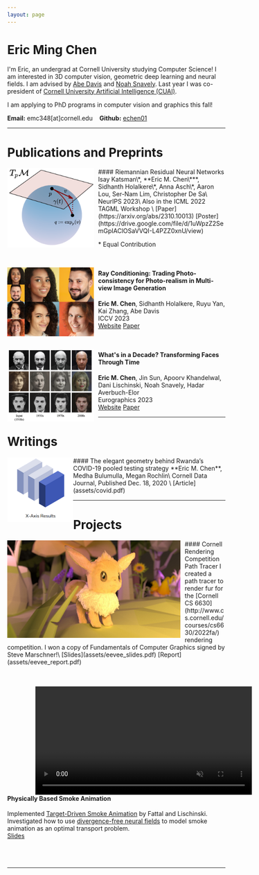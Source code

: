 ```yaml
---
layout: page
---
```



# Eric Ming Chen
I'm Eric, an undergrad at Cornell University studying Computer
Science! I am interested in 3D computer vision, geometric deep
learning and neural fields. I am advised by [Abe
Davis](http://abedavis.com) and [Noah
Snavely](https://www.cs.cornell.edu/~snavely/). Last year I was co-president of  [Cornell
University Artificial Intelligence (CUAI)](https://cuai.github.io/).

I am applying to PhD programs in computer vision and graphics this fall!

**Email:** emc348[at]cornell.edu &nbsp;&nbsp; **Github:** [echen01](https://github.com/echen01)

---

<!-- # Research -->
<!-- ## Computer Vision -->
<!-- I'm interested in many areas of computer vision, many of which deal -->
<!-- with content creation.  -->

<!-- #### Light Fields -->
<!-- - Although light fields have a long history, I am curious about -->
<!--   finding new applications for them. Because light -->
<!--   fields are fast to render, and are conceptually simple, I think they -->
<!--   have a lot of value.  -->
  
<!-- #### Transforming Faces Through Time -->
<!-- - Have you ever imagined how Charlie Chaplin would have looked like -->
<!--   today, or how a celebrity would have looked in the 1920s? We take a -->
<!--   data driven approach to picture how a person would look in another decade's -->
<!--   style.  -->
<!-- - We introduced a new image dataset consisting of over 25k historical people taken from -->
<!--   the Wikimedia Commons.  -->

<!-- ## Geometric Machine Learning -->
<!-- I am also interested in discovering where geometry and symmetry play -->
<!-- unexpected roles in data.  -->
<!-- #### Riemannian Residual Neural Networks -->
<!-- - We introduce a simple and general way to design residual neural -->
<!--   networks on smooth manifolds.  -->
<!-- -  We apply our model to show improved performance on hyperbolic -->
<!--     graph embedding, and covariance matrix classification.  -->
  
<!-- --- -->

# Publications and Preprints
<img src="/assets/rresnet.png" alt="RResNet" style="float: left;padding: 0px 10px 0px 0px" width=200px>
#### Riemannian Residual Neural Networks
Isay Katsman\*, **Eric M. Chen\***, Sidhanth Holalkere\*, Anna Asch\*, Aaron
Lou, Ser-Nam Lim, Christopher De Sa\
NeurIPS 2023\
Also in the ICML 2022 TAGML Workshop \
[Paper](https://arxiv.org/abs/2310.10013)
[Poster](https://drive.google.com/file/d/1uWpzZ2SemGpIAClOSaVVQI-L4PZZ0xnU/view)

 \* Equal Contribution
 
<br>

<img src="/assets/raycond.png" alt="Faces Mapped to Different Viewpoints"
style="float: left; padding: 0px 10px 0px 0px" width=200px>
#### Ray Conditioning: Trading Photo-consistency for Photo-realism in Multi-view Image Generation
**Eric M. Chen**, Sidhanth Holalkere, Ruyu Yan, Kai Zhang, Abe Davis\
 ICCV 2023\
[Website](https://ray-cond.github.io)
[Paper](https://arxiv.org/abs/2304.13681)

<br>

<img src="/assets/ftt.png" alt="Faces Transformed Across Decades"
style="float: left; padding: 0px 10px 0px 0px" width=200px>
#### What's in a Decade? Transforming Faces Through Time
**Eric M. Chen**, Jin Sun, Apoorv Khandelwal, Dani Lischinski, Noah Snavely, Hadar Averbuch-Elor\
 Eurographics 2023\
[Website](https://facesthroughtime.github.io)
[Paper](https://arxiv.org/abs/2210.06642)
 
---

<!-- ## Activities -->
<!-- <p align="center"> -->
<!-- <img src="/assets/activities/applefest.jpg" width="85%"/><br> -->
<!-- Celebrating Ithaca Apple Fest [2021] -->
<!-- </p> -->

<!-- <p align="center"> -->
<!-- <img src="/assets/activities/graduation.jpg" width="85%"/><br> -->
<!-- Receiving my Stuy diploma from Mr. Blay after a year of online schooling [2021] -->
<!-- </p> -->

<!-- <p align="center"> -->
<!-- <img src="/assets/activities/pumpkin_patch.png" width="85%"/><br> -->
<!-- Volunteering with StuyPulse and Bloomberg Philanthropies [2019] -->
<!-- </p> -->


# Writings
<img src="/assets/covid.png" alt="Slice of Cube" style="float: left" height=150px>
#### The elegant geometry behind Rwanda’s COVID-19 pooled testing strategy 
**Eric M. Chen**, Medha Bulumulla, Megan Rochlin\
Cornell Data Journal, Published Dec. 18, 2020 \
[Article](assets/covid.pdf)


---


# Projects
<img src="/assets/eevee_4096spp.jpg" alt="Eevee Render" style="float:left; padding: 0px 10px 0px 0px" height=225px>
#### Cornell Rendering Competition Path Tracer
<!-- ![Eevee Render](/assets/eevee_4096spp.jpg) -->
I created a path tracer to render fur for the [Cornell CS
6630](http://www.cs.cornell.edu/courses/cs6630/2022fa/) rendering
competition. I won a copy of Fundamentals of Computer Graphics signed
by Steve Marschner!\
[Slides](assets/eevee_slides.pdf) [Report](assets/eevee_report.pdf)

<br>
<br>
<br>

<video style="float:left; padding: 00px 100px 0px 65px" height=250px
autoplay muted loop>
<source src="/assets/psi.mp4" alt="Smoke Animation" type="video/mp4">
</video>
#### Physically Based Smoke Animation
Implemented [Target-Driven Smoke
Animation](https://pages.cs.huji.ac.il/danix-lab/cglab/projects/tdsmoke/)
by Fattal and Lischinski. Investigated how to use [divergence-free
neural fields](https://github.com/facebookresearch/neural-conservation-law) to model smoke animation as an optimal transport problem.\
[Slides](assets/smoke_slides.pdf)
<br>
<br>
<br>
<br>

---

<!-- ## Coursework -- In Progress -->
<!-- - KOREA 1102: Elementary Korean II -->
<!-- - CS 4820: Introduction to Algorithms -->
<!-- - CS 5625: Interactive Computer Graphics -->
<!-- - ORIE 6334: Combinatorial Optimization -->
